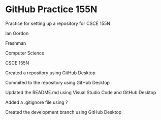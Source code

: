 # GitHub Practice 155N
 Practice for setting up a repository for CSCE 155N 

 Ian Gordon 
 
 Freshman

 Computer Science

 CSCE 155N 

 Created a repository using GitHub Desktop

 Commited to the repository using GitHub Desktop

 Updated the README.md using Visual Studio Code and GitHub Desktop

 Added a .gitignore file using ?

 Created the development branch using GitHub Desktop

